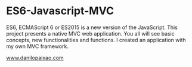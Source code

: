 # ES6-Javascript-MVC
ES6, ECMAScript 6 or ES2015 is a new version of the JavaScript.
This project presents a native MVC web application. You all will see basic concepts, new functionalities and functions.
I created an application with my own MVC framework.

www.danilopaixao.com
